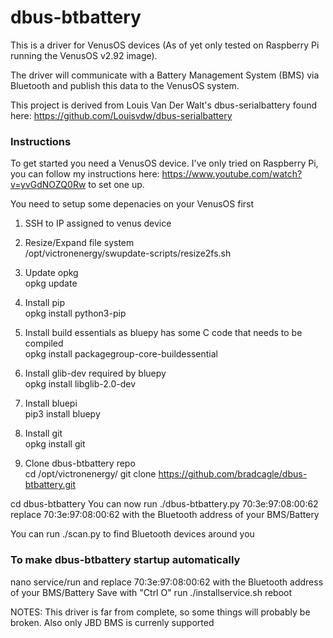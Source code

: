 # dbus-btbattery
This is a driver for VenusOS devices (As of yet only tested on Raspberry Pi running the VenusOS v2.92 image). 

The driver will communicate with a Battery Management System (BMS) via Bluetooth and publish this data to the VenusOS system. 

This project is derived from Louis Van Der Walt's dbus-serialbattery found here: https://github.com/Louisvdw/dbus-serialbattery

### Instructions
To get started you need a VenusOS device. I've only tried on Raspberry Pi, you can follow my instructions here: https://www.youtube.com/watch?v=yvGdNOZQ0Rw
to set one up.


You need to setup some depenacies on your VenusOS first

1) SSH to IP assigned to venus device<br/>

2) Resize/Expand file system<br/>
/opt/victronenergy/swupdate-scripts/resize2fs.sh

3) Update opkg<br/>
opkg update

4) Install pip<br/>
opkg install python3-pip

5) Install build essentials as bluepy has some C code that needs to be compiled<br/>
opkg install packagegroup-core-buildessential

6) Install glib-dev required by bluepy<br/>
opkg install libglib-2.0-dev

7) Install bluepi<br/>
pip3 install bluepy

8) Install git<br/>
opkg install git

9) Clone dbus-btbattery repo<br/>
cd /opt/victronenergy/
git clone https://github.com/bradcagle/dbus-btbattery.git

cd dbus-btbattery
You can now run ./dbus-btbattery.py 70:3e:97:08:00:62<br/>
replace 70:3e:97:08:00:62 with the Bluetooth address of your BMS/Battery

You can run ./scan.py to find Bluetooth devices around you

### To make dbus-btbattery startup automatically
nano service/run 
and replace 70:3e:97:08:00:62 with the Bluetooth address of your BMS/Battery
Save with "Ctrl O"
run ./installservice.sh
reboot 

NOTES: This driver is far from complete, so some things will probably be broken. Also only JBD BMS is currenly supported 



